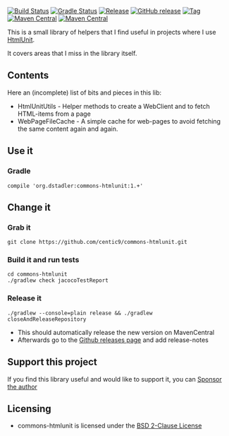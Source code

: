 [![Build Status](https://github.com/centic9/commons-htmlunit/actions/workflows/gradle-build.yml/badge.svg)](https://github.com/centic9/commons-htmlunit/actions)
[![Gradle Status](https://gradleupdate.appspot.com/centic9/commons-htmlunit/status.svg?branch=master)](https://gradleupdate.appspot.com/centic9/commons-htmlunit/status)
[![Release](https://img.shields.io/github/release/centic9/commons-htmlunit.svg)](https://github.com/centic9/commons-htmlunit/releases)
[![GitHub release](https://img.shields.io/github/release/centic9/commons-htmlunit.svg?label=changelog)](https://github.com/centic9/commons-htmlunit/releases/latest)
[![Tag](https://img.shields.io/github/tag/centic9/commons-htmlunit.svg)](https://github.com/centic9/commons-htmlunit/tags)
[![Maven Central](https://maven-badges.herokuapp.com/maven-central/org.dstadler/commons-htmlunit/badge.svg?style=flat)](https://maven-badges.herokuapp.com/maven-central/org.dstadler/commons-htmlunit) 
[![Maven Central](https://img.shields.io/maven-central/v/org.dstadler/commons-htmlunit.svg)](https://maven-badges.herokuapp.com/maven-central/org.dstadler/commons-htmlunit)

This is a small library of helpers that I find useful in projects where I use [HtmlUnit](http://htmlunit.sourceforge.net/).

It covers areas that I miss in the library itself.

## Contents

Here an (incomplete) list of bits and pieces in this lib:
* HtmlUnitUtils - Helper methods to create a WebClient and to fetch HTML-items from a page
* WebPageFileCache - A simple cache for web-pages to avoid fetching the same content again and again.

## Use it

### Gradle

    compile 'org.dstadler:commons-htmlunit:1.+'

## Change it

### Grab it

    git clone https://github.com/centic9/commons-htmlunit.git

### Build it and run tests

    cd commons-htmlunit
    ./gradlew check jacocoTestReport

### Release it

    ./gradlew --console=plain release && ./gradlew closeAndReleaseRepository

* This should automatically release the new version on MavenCentral
* Afterwards go to the [Github releases page](https://github.com/centic9/commons-htmlunit/releases) and add release-notes

## Support this project

If you find this library useful and would like to support it, you can [Sponsor the author](https://github.com/sponsors/centic9)

## Licensing

* commons-htmlunit is licensed under the [BSD 2-Clause License]

[BSD 2-Clause License]: https://www.opensource.org/licenses/bsd-license.php
